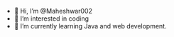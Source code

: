 - 👋 Hi, I’m @Maheshwar002
- 👀 I’m interested in coding
- 🌱 I’m currently learning Java and web development.

<!---
Maheshwar002/Maheshwar002 is a ✨ special ✨ repository because its `README.md` (this file) appears on your GitHub profile.
You can click the Preview link to take a look at your changes.
--->
